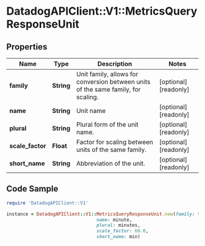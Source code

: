 # DatadogAPIClient::V1::MetricsQueryResponseUnit

## Properties

Name | Type | Description | Notes
------------ | ------------- | ------------- | -------------
**family** | **String** | Unit family, allows for conversion between units of the same family, for scaling. | [optional] [readonly] 
**name** | **String** | Unit name | [optional] [readonly] 
**plural** | **String** | Plural form of the unit name. | [optional] [readonly] 
**scale_factor** | **Float** | Factor for scaling between units of the same family. | [optional] [readonly] 
**short_name** | **String** | Abbreviation of the unit. | [optional] [readonly] 

## Code Sample

```ruby
require 'DatadogAPIClient::V1'

instance = DatadogAPIClient::V1::MetricsQueryResponseUnit.new(family: time,
                                 name: minute,
                                 plural: minutes,
                                 scale_factor: 60.0,
                                 short_name: min)
```


